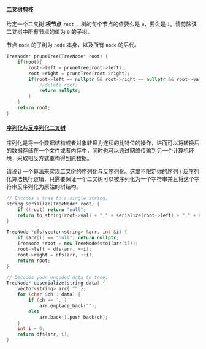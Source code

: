 #### [二叉树剪枝](https://leetcode-cn.com/problems/pOCWxh/)

给定一个二叉树 **根节点** `root` ，树的每个节点的值要么是 `0`，要么是 `1`。请剪除该二叉树中所有节点的值为 `0` 的子树。

节点 `node` 的子树为 `node` 本身，以及所有 `node` 的后代。

```c++
TreeNode* pruneTree(TreeNode* root) {
    if(root){
        root->left = pruneTree(root->left);
        root->right = pruneTree(root->right);
        if(root->left == nullptr && root->right == nullptr && root->val == 0){
            //delete root;
            return nullptr;
        }
    }
    return root;
}
```

#### [序列化与反序列化二叉树](https://leetcode-cn.com/problems/h54YBf/)

序列化是将一个数据结构或者对象转换为连续的比特位的操作，进而可以将转换后的数据存储在一个文件或者内存中，同时也可以通过网络传输到另一个计算机环境，采取相反方式重构得到原数据。

请设计一个算法来实现二叉树的序列化与反序列化。这里不限定你的序列 / 反序列化算法执行逻辑，只需要保证一个二叉树可以被序列化为一个字符串并且将这个字符串反序列化为原始的树结构。

```c++
// Encodes a tree to a single string.
string serialize(TreeNode* root) {
	if (!root) return "null";
	return to_string(root->val) + "," + serialize(root->left) + "," + serialize(root->right);
}

TreeNode *dfs(vector<string> &arr, int &i) {
	if (arr[i] == "null") return nullptr;
	TreeNode *root = new TreeNode(stoi(arr[i]));
	root->left = dfs(arr, ++i);
	root->right = dfs(arr, ++i);
	return root;
}

// Decodes your encoded data to tree.
TreeNode* deserialize(string data) {
	vector<string> arr{ "" };
	for (char &ch : data) {
		if (ch == ',')
			arr.emplace_back("");
		else
			arr.back().push_back(ch);
	}
	int i = 0;
	return dfs(arr, i);
}
```

